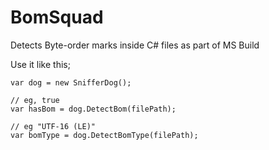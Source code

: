 BomSquad
========

Detects Byte-order marks inside C# files as part of MS Build

Use it like this;

    var dog = new SnifferDog();

    // eg, true
    var hasBom = dog.DetectBom(filePath);

    // eg "UTF-16 (LE)"
    var bomType = dog.DetectBomType(filePath);
